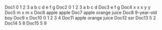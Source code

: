 Doc1 0 1 2 3 a b c d e f g
Doc2 0 1 2 3 a b c d
Doc3 e f g
Doc4 x x x y y
Doc5 m x m x
Doc6 apple apple
Doc7 apple orange juice
Doc8 9-year-old boy
Doc9 x
Doc10 0 1 2 3 4
Doc11 apple orange juice
Doc12 ssr
Doc13 5 2
Doc14 5 8
Doc15 5 9
